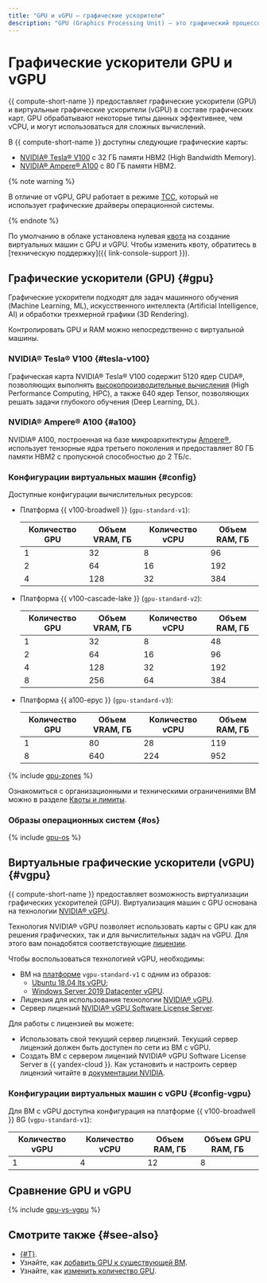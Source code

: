 ```yaml
---
title: "GPU и vGPU – графические ускорители"
description: "GPU (Graphics Processing Unit) – это графический процессор, который обрабатывает некоторые типы данных намного эффективнее, чем vCPU. Может использоваться для сложных вычислений. Compute Cloud предоставляет графические ускорители (GPU) и виртуальные графические ускорители (vGPU) в составе графических карт."
---
```


# Графические ускорители GPU и vGPU

{{ compute-short-name }} предоставляет графические ускорители (GPU) и виртуальные графические ускорители (vGPU) в составе графических карт. GPU обрабатывают некоторые типы данных эффективнее, чем vCPU, и могут использоваться для сложных вычислений.

В {{ compute-short-name }} доступны следующие графические карты:

* [NVIDIA® Tesla® V100](https://www.nvidia.com/ru-ru/data-center/tesla-v100/) с 32 ГБ памяти HBM2 (High Bandwidth Memory).
* [NVIDIA® Ampere® A100](https://www.nvidia.com/ru-ru/data-center/a100/) с 80 ГБ памяти HBM2.

{% note warning %}

В отличие от vGPU, GPU работает в режиме [TCC](https://docs.nvidia.com/nsight-visual-studio-edition/reference/index.html#tesla-compute-cluster), который не использует графические драйверы операционной системы.

{% endnote %}

По умолчанию в облаке установлена нулевая [квота](../concepts/limits.md#quotas) на создание виртуальных машин с GPU и vGPU. Чтобы изменить квоту, обратитесь в [техническую поддержку]({{ link-console-support }}).

## Графические ускорители (GPU) {#gpu}

Графические ускорители подходят для задач машинного обучения (Machine Learning, ML), искусственного интеллекта (Artificial Intelligence, AI) и обработки трехмерной графики (3D Rendering).

Контролировать GPU и RAM можно непосредственно с виртуальной машины.

### NVIDIA® Tesla® V100 {#tesla-v100}

Графическая карта NVIDIA® Tesla® V100 содержит 5120 ядер CUDA®, позволяющих выполнять [высокопроизводительные вычисления](https://www.nvidia.com/ru-ru/high-performance-computing/) (High Performance Computing, HPC), а также 640 ядер Tensor, позволяющих решать задачи глубокого обучения (Deep Learning, DL).

### NVIDIA® Ampere® A100 {#a100}

NVIDIA® A100, построенная на базе микроархитектуры [Ampere®](https://www.nvidia.com/ru-ru/data-center/ampere-architecture/), использует тензорные ядра третьего поколения и предоставляет 80 ГБ памяти HBM2 с пропускной способностью до 2 ТБ/с. 

### Конфигурации виртуальных машин {#config}

Доступные конфигурации вычислительных ресурсов:

* Платформа {{ v100-broadwell }} (`gpu-standard-v1`):

  Количество GPU | Объем VRAM, ГБ | Количество vCPU | Объем RAM, ГБ
  --- |  ---  |  ---  | ---
  1   |  32   |  8    | 96
  2   |  64   |  16   | 192
  4   |  128  |  32   | 384

* Платформа {{ v100-cascade-lake }} (`gpu-standard-v2`):

  Количество GPU | Объем VRAM, ГБ | Количество vCPU | Объем RAM, ГБ
  --- |  ---  |  ---  | ---
  1   |  32   |  8    | 48
  2   |  64   |  16   | 96
  4   |  128  |  32   | 192
  8   |  256  |  64   | 384

* Платформа {{ a100-epyc }} (`gpu-standard-v3`):

  Количество GPU | Объем VRAM, ГБ | Количество vCPU | Объем RAM, ГБ
  --- | --- | --- | ---
  1   | 80  | 28  | 119
  8   | 640 | 224 | 952

{% include [gpu-zones](../../_includes/compute/gpu-zones.md) %}

Ознакомиться с организационными и техническими ограничениями ВМ можно в разделе [Квоты и лимиты](../concepts/limits.md).

### Образы операционных систем {#os}

{% include [gpu-os](../../_includes/compute/gpu-os.md) %}

## Виртуальные графические ускорители (vGPU) {#vgpu}

{{ compute-short-name }} предоставляет возможность виртуализации графических ускорителей (GPU). Виртуализация машин с GPU основана на технологии [NVIDIA® vGPU](https://www.nvidia.com/ru-ru/data-center/virtualization/).

Технология NVIDIA® vGPU позволяет использовать карты с GPU как для решения графических, так и для вычислительных задач на vGPU. Для этого вам понадобятся соответствующие [лицензии](https://www.nvidia.com/content/dam/en-zz/Solutions/design-visualization/solutions/resources/documents1/Virtual-GPU-Packaging-and-Licensing-Guide.pdf).

Чтобы воспользоваться технологией vGPU, необходимы:
* ВМ на [платформе](vm-platforms.md) `vgpu-standard-v1` с одним из образов:
  * [Ubuntu 18.04 lts vGPU](https://cloud.yandex.ru/marketplace/products/f2e8k6h1vu1rc360rr0h);
  * [Windows Server 2019 Datacenter vGPU](https://cloud.yandex.ru/marketplace/products/f2ent6cnb49sf5n9s1u2).
* Лицензия для использования технологии [NVIDIA® vGPU](https://www.nvidia.com/content/dam/en-zz/Solutions/design-visualization/solutions/resources/documents1/Virtual-GPU-Packaging-and-Licensing-Guide.pdf).
* Сервер лицензий [NVIDIA® vGPU Software License Server](https://docs.nvidia.com/grid/ls/latest/grid-license-server-user-guide/index.html).

Для работы с лицензией вы можете:
* Использовать свой текущий сервер лицензий.
  Текущий сервер лицензий должен быть доступен по сети из ВМ с vGPU.
* Создать ВМ с сервером лицензий NVIDIA® vGPU Software License Server в {{ yandex-cloud }}.
  Как установить и настроить сервер лицензий читайте в [документации NVIDIA](https://docs.nvidia.com/grid/ls/latest/grid-license-server-user-guide/index.html#installing-nvidia-grid-license-server).

### Конфигурации виртуальных машин с vGPU {#config-vgpu}

Для ВМ с vGPU доступна конфигурация на платформе {{ v100-broadwell }} 8G (`vgpu-standard-v1`):

Количество vGPU | Количество vCPU | Объем RAM, ГБ | Объем GPU RAM, ГБ
--- | --- | --- | ---
1 | 4 | 12 | 8

## Сравнение GPU и vGPU

{% include [gpu-vs-vgpu](../../_includes/compute/gpu-comparation.md) %}

## Смотрите также {#see-also}

* [{#T}](../operations/vm-create/create-vm-with-gpu.md).
* Узнайте, как [добавить GPU к существующей ВМ](../operations/vm-control/vm-update-resources.md#add-gpu).
* Узнайте, как [изменить количество GPU](../operations/vm-control/vm-update-resources.md#update-gpu).

